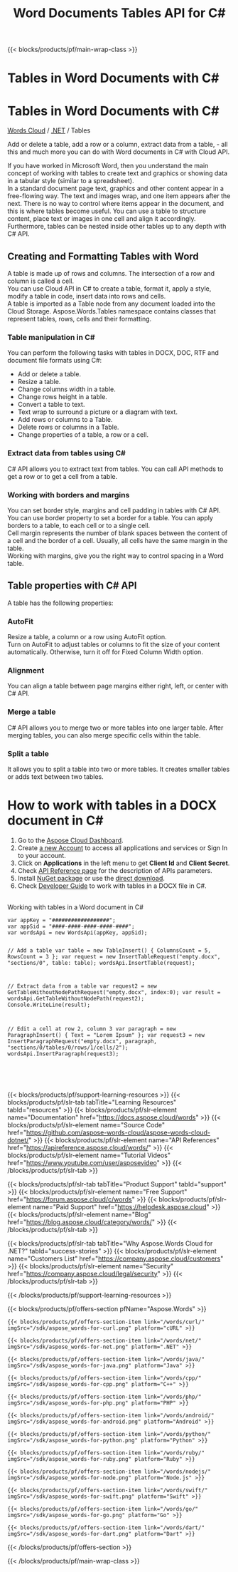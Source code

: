 ﻿---
title: Word Documents Tables API for C# 
description: Tables in Word Documents in C# with Cloud API. Add a table, add a row, extract data from a table
weight: 60
url: /net/tables
---

{{< blocks/products/pf/main-wrap-class >}}
<div id="fh">
<div class="container">
<div class="row">
<h1>Tables in Word Documents with C#</h1>
</div>
</div>
</div>
<div class="wmh">
<div class="container">
<div class="row">
<h1>Tables in Word Documents with C#</h1>
</div>
</div>
</div>
<div id="fm" data-nosnippet="">
<div class="container">
<div class="row">
<p class="navbar-text"><a href="/words/family/">Words Cloud</a> / <a id="sdk" href="/words/net/"> .NET</a> / Tables</p>
</div>
</div>
</div>
<div class="wgray">
<div class="container">
<div class="row">
<div class="w"><p>Add or delete a table, add a row or a column,  extract data from a table, - all this and much more you can do with Word documents in C# with Cloud API.</p>
<p>If you have worked in Microsoft Word, then you understand the main concept of working with tables to create text and graphics or showing data in a tabular
	style (similar to a spreadsheet).<br/>
	In a standard document page text, graphics and other content appear in a free-flowing way. The text and images wrap, and one item appears after the next. There is
	no way to control where items appear in the document, and this is where tables become useful. You can use a table to structure content, place text or images
	in one cell and align it accordingly. Furthermore, tables can be nested inside other tables up to any depth with C# API.</p>
<h2>Creating and Formatting Tables with Word</h2>
<p>A table is made up of rows and columns. The intersection of a row and column is called a cell.<br/>
	You can use Cloud API in C# to create a table, format it, apply a style, modify a table in code, insert data into rows and cells.<br/>
	A table is imported as a Table node from any document loaded into the Cloud Storage. Aspose.Words.Tables namespace contains classes that represent tables,
	rows, cells and their formatting.</p>
<h3>Table manipulation in C#</h3>
<p>You can perform the following tasks with tables in DOCX, DOC, RTF and document file formats using C#:</p>
<ul>
<li>Add or delete a table.</li>
<li>Resize a table.</li>
<li>Change columns width in a table.</li>
<li>Change rows height in a table.</li>
<li>Convert a table to text.</li>
<li>Text wrap to surround a picture or a diagram with text.</li>
<li>Add rows or columns to a Table.</li>
<li>Delete rows or columns in a Table.</li>
<li>Change properties of a table, a row or a cell.</li>
</ul>
<h3>Extract data from tables using C#</h3>
<p>C# API allows you to extract text from tables. You can call API methods to get a row or to get a cell from a table.</p>
<h3>Working with borders and margins</h3>
<p>You can set border style, margins and cell padding in tables with C# API. You can use border property to set a border for a table. You can apply borders
	to a table, to each cell or to a single cell.<br/>
	Cell margin represents the number of blank spaces between the content of a cell and the border of a cell. Usually, all cells have the same margin in the
	table.<br/>
	Working with margins, give you the right way to control spacing in a Word table.</p>
<h2>Table properties with C# API</h2>
<p>A table has the following properties:</p>
<h3>AutoFit</h3>
<p>Resize a table, a column or a row using AutoFit option.<br/>
	Turn on AutoFit to adjust tables or columns to fit the size of your content automatically. Otherwise, turn it off for Fixed Column Width option.</p>
<h3>Alignment</h3>
<p>You can align a table between page margins either right, left, or center with C# API.</p>
<h3>Merge a table</h3>
<p>C# API allows you to merge two or more tables into one larger table. After merging tables, you can also merge specific cells within the table.</p>
<h3>Split a table</h3>
<p>It allows you to split a table into two or more tables. It creates smaller tables or adds text between two tables.</p>
<h1>How to work with tables in a DOCX document in C#</h1>
<ol>
<li>Go to the <a target="_blank" href="https://dashboard.aspose.cloud/">Aspose Cloud Dashboard</a>.</li>
<li>Create <a target="_blank" href="https://docs.aspose.cloud/display/storagecloud/Creating+and+Managing+Account">a new Account</a> to access all applications and services or Sign In to your account.</li>
<li>Click on <strong>Applications</strong> in the left menu to get <strong>Client Id</strong> and <strong>Client Secret</strong>.</li>
<li>Check <a target="_blank" href="https://apireference.aspose.cloud/words/#/Tables">API Reference page</a> for the description of APIs parameters.</li>
<li>Install <a href="https://www.nuget.org/packages/Aspose.Words-Cloud/" target="_blank" rel="noopener">NuGet package</a> or use the <a href="https://downloads.aspose.com/words/net/" target="_blank" rel="noopener">direct download</a>.</li>	<li>Check <a href="https://docs.aspose.cloud/display/wordscloud/Working+with+Tables" target="_blank">Developer Guide</a> to work with tables in a DOCX file in C#.</li>
</ol>
<br/>
<div class="codeblock nf">
<div class="codeheader">Working with tables in a Word document in C#</div>
<pre data-nosnippet><code class="cs hljs" >var appKey = "##################";
var appSid = "####-####-####-####-####";
var wordsApi = new WordsApi(appKey, appSid);

// Add a table
var table = new TableInsert() { ColumnsCount = 5, RowsCount = 3 };
var request = new InsertTableRequest("empty.docx", "sections/0", table: table);
wordsApi.InsertTable(request);

// Extract data from a table
var request2 = new GetTableWithoutNodePathRequest("empty.docx", index:0);
var result = wordsApi.GetTableWithoutNodePath(request2);
Console.WriteLine(result);

// Edit a cell at row 2, column 3
var paragraph = new ParagraphInsert() { Text = "Lorem Ipsum" };
var request3 = new InsertParagraphRequest("empty.docx", paragraph, "sections/0/tables/0/rows/1/cells/2");
wordsApi.InsertParagraph(request3);</code></pre>
</div>
<br /><br /></div>
</div>
</div>

{{< blocks/products/pf/support-learning-resources >}}
{{< blocks/products/pf/slr-tab tabTitle="Learning Resources" tabId="resources" >}}
{{< blocks/products/pf/slr-element name="Documentation" href="https://docs.aspose.cloud/words" >}}
{{< blocks/products/pf/slr-element name="Source Code" href="https://github.com/aspose-words-cloud/aspose-words-cloud-dotnet/" >}}
{{< blocks/products/pf/slr-element name="API References" href="https://apireference.aspose.cloud/words/" >}}
{{< blocks/products/pf/slr-element name="Tutorial Videos" href="https://www.youtube.com/user/asposevideo" >}}
{{< /blocks/products/pf/slr-tab >}}

{{< blocks/products/pf/slr-tab tabTitle="Product Support" tabId="support" >}}
{{< blocks/products/pf/slr-element name="Free Support" href="https://forum.aspose.cloud/c/words" >}}
{{< blocks/products/pf/slr-element name="Paid Support" href="https://helpdesk.aspose.cloud" >}}
{{< blocks/products/pf/slr-element name="Blog" href="https://blog.aspose.cloud/category/words/" >}}
{{< /blocks/products/pf/slr-tab >}}

{{< blocks/products/pf/slr-tab tabTitle="Why Aspose.Words Cloud for .NET?" tabId="success-stories" >}}
{{< blocks/products/pf/slr-element name="Customers List" href="https://company.aspose.cloud/customers" >}}
{{< blocks/products/pf/slr-element name="Security" href="https://company.aspose.cloud/legal/security" >}}
{{< /blocks/products/pf/slr-tab >}}

{{< /blocks/products/pf/support-learning-resources >}}

{{< blocks/products/pf/offers-section pfName="Aspose.Words" >}}

    {{< blocks/products/pf/offers-section-item link="/words/curl/" imgSrc="/sdk/aspose_words-for-curl.png" platform="cURL" >}}
	
    {{< blocks/products/pf/offers-section-item link="/words/net/" imgSrc="/sdk/aspose_words-for-net.png" platform=".NET" >}}
	
    {{< blocks/products/pf/offers-section-item link="/words/java/" imgSrc="/sdk/aspose_words-for-java.png" platform="Java" >}}
	
	{{< blocks/products/pf/offers-section-item link="/words/cpp/" imgSrc="/sdk/aspose_words-for-cpp.png" platform="C++" >}}
	
    {{< blocks/products/pf/offers-section-item link="/words/php/" imgSrc="/sdk/aspose_words-for-php.png" platform="PHP" >}}
	
	{{< blocks/products/pf/offers-section-item link="/words/android/" imgSrc="/sdk/aspose_words-for-android.png" platform="Android" >}}
	
    {{< blocks/products/pf/offers-section-item link="/words/python/" imgSrc="/sdk/aspose_words-for-python.png" platform="Python" >}}
	
    {{< blocks/products/pf/offers-section-item link="/words/ruby/" imgSrc="/sdk/aspose_words-for-ruby.png" platform="Ruby" >}}
	
    {{< blocks/products/pf/offers-section-item link="/words/nodejs/" imgSrc="/sdk/aspose_words-for-node.png" platform="Node.js" >}}
	
	{{< blocks/products/pf/offers-section-item link="/words/swift/" imgSrc="/sdk/aspose_words-for-swift.png" platform="Swift" >}}
	
	{{< blocks/products/pf/offers-section-item link="/words/go/" imgSrc="/sdk/aspose_words-for-go.png" platform="Go" >}}

    {{< blocks/products/pf/offers-section-item link="/words/dart/" imgSrc="/sdk/aspose_words-for-dart.png" platform="Dart" >}}
{{< /blocks/products/pf/offers-section >}}

{{< /blocks/products/pf/main-wrap-class >}}